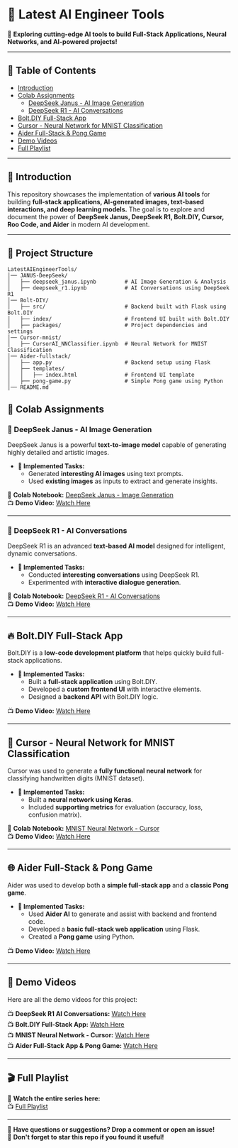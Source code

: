 # 📌 Latest AI Engineer Tools
🚀 **Exploring cutting-edge AI tools to build Full-Stack Applications, Neural Networks, and AI-powered projects!**  

---

## 📜 Table of Contents
- [Introduction](#introduction)
- [Colab Assignments](#colab-assignments)
  - [DeepSeek Janus - AI Image Generation](#deepseek-janus---ai-image-generation)
  - [DeepSeek R1 - AI Conversations](#deepseek-r1---ai-conversations)
- [Bolt.DIY Full-Stack App](#boltdiy-full-stack-app)
- [Cursor - Neural Network for MNIST Classification](#cursor---neural-network-for-mnist-classification)
- [Aider Full-Stack & Pong Game](#aider-full-stack--pong-game)
- [Demo Videos](#demo-videos)
- [Full Playlist](#full-playlist)

---

## 📌 Introduction
This repository showcases the implementation of **various AI tools** for building **full-stack applications, AI-generated images, text-based interactions, and deep learning models.** The goal is to explore and document the power of **DeepSeek Janus, DeepSeek R1, Bolt.DIY, Cursor, Roo Code, and Aider** in modern AI development.

---

## 📁 Project Structure
```plaintext
LatestAIEngineerTools/
│── JANUS-DeepSeek/
│   ├── deepseek_janus.ipynb         # AI Image Generation & Analysis
│   ├── deepseek_r1.ipynb            # AI Conversations using DeepSeek R1
│── Bolt-DIY/
│   ├── src/                         # Backend built with Flask using Bolt.DIY
│   ├── index/                       # Frontend UI built with Bolt.DIY
│   ├── packages/                    # Project dependencies and settings
│── Cursor-mnist/
│   ├── CursorAI_NNClassifier.ipynb  # Neural Network for MNIST Classification
│── Aider-fullstack/
│   ├── app.py                       # Backend setup using Flask
│   ├── templates/
│   │   ├── index.html               # Frontend UI template
│   ├── pong-game.py                 # Simple Pong game using Python
│── README.md 
```
## 🧠 Colab Assignments

### 🎨 DeepSeek Janus - AI Image Generation
DeepSeek Janus is a powerful **text-to-image model** capable of generating highly detailed and artistic images.  
- **📌 Implemented Tasks:**
  - Generated **interesting AI images** using text prompts.
  - Used **existing images** as inputs to extract and generate insights.

🔗 **Colab Notebook:** [DeepSeek Janus - Image Generation](https://colab.research.google.com/drive/1Md42aWgd_QyPPpprart53WxOVQefdX6i?usp=sharing)  
📺 **Demo Video:** [Watch Here](https://youtu.be/xG8ae1K85kY)  

---

### 💬 DeepSeek R1 - AI Conversations
DeepSeek R1 is an advanced **text-based AI model** designed for intelligent, dynamic conversations.  
- **📌 Implemented Tasks:**
  - Conducted **interesting conversations** using DeepSeek R1.
  - Experimented with **interactive dialogue generation**.

🔗 **Colab Notebook:** [DeepSeek R1 - AI Conversations](https://colab.research.google.com/drive/1sN4_ZhhbiiN-dkvJFbH2ibqQszwrszrs?usp=sharing)  
📺 **Demo Video:** [Watch Here](https://youtu.be/xG8ae1K85kY)  

---

## 🔥 Bolt.DIY Full-Stack App
Bolt.DIY is a **low-code development platform** that helps quickly build full-stack applications.  
- **📌 Implemented Tasks:**
  - Built a **full-stack application** using Bolt.DIY.
  - Developed a **custom frontend UI** with interactive elements.
  - Designed a **backend API** with Bolt.DIY logic.

📺 **Demo Video:** [Watch Here](https://youtu.be/Lz3pvMidp6o)  

---

## 🧠 Cursor - Neural Network for MNIST Classification
Cursor was used to generate a **fully functional neural network** for classifying handwritten digits (MNIST dataset).  
- **📌 Implemented Tasks:**
  - Built a **neural network using Keras**.
  - Included **supporting metrics** for evaluation (accuracy, loss, confusion matrix).

🔗 **Colab Notebook:** [MNIST Neural Network - Cursor](https://colab.research.google.com/drive/10mURQEyFy6XyWJIEWYnlY90nTdKpRfIt?usp=sharing)  
📺 **Demo Video:** [Watch Here](https://youtu.be/5qGbSWUD2Gk)  

---

## 🌐 Aider Full-Stack & Pong Game
Aider was used to develop both a **simple full-stack app** and a **classic Pong game**.  
- **📌 Implemented Tasks:**
  - Used **Aider AI** to generate and assist with backend and frontend code.
  - Developed a **basic full-stack web application** using Flask.
  - Created a **Pong game** using Python.

📺 **Demo Video:** [Watch Here](https://youtu.be/7c2cy-SiYPM)  

---

## 🎥 Demo Videos
Here are all the demo videos for this project:  

📺 **DeepSeek R1 AI Conversations:** [Watch Here](https://youtu.be/xG8ae1K85kY)  
📺 **Bolt.DIY Full-Stack App:** [Watch Here](https://youtu.be/Lz3pvMidp6o)  
📺 **MNIST Neural Network - Cursor:** [Watch Here](https://youtu.be/5qGbSWUD2Gk)  
📺 **Aider Full-Stack App & Pong Game:** [Watch Here](https://youtu.be/7c2cy-SiYPM)  

---

## 🎬 Full Playlist
🔗 **Watch the entire series here:**  
📺 [Full Playlist](https://youtube.com/playlist?list=PLGHkLcp2I_S_6fYMEbGMfe3B6j9wfp0EZ&si=FMmmt3oBOVa7ggcX)  

---

💬 **Have questions or suggestions? Drop a comment or open an issue!**  
🌟 **Don't forget to star this repo if you found it useful!**

